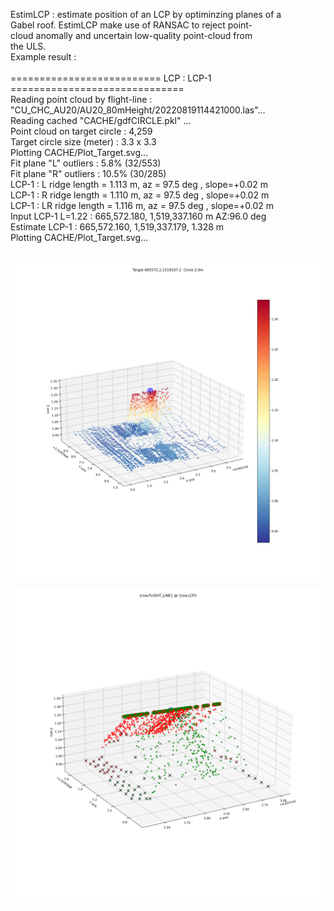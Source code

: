  EstimLCP : estimate position of an LCP by optiminzing planes of a <br/>
              Gabel roof. EstimLCP make use of RANSAC to reject point- <br/>
              cloud anomally and uncertain low-quality point-cloud from <br/>
              the ULS. <br/>
Example result : <br/>         
========================== LCP : LCP-1 ============================== <br/>
Reading point cloud by flight-line : "CU_CHC_AU20/AU20_80mHeight/20220819114421000.las"...  <br/>
Reading cached "CACHE/gdfCIRCLE.pkl" ... <br/>
Point cloud on target circle : 4,259  <br/>
Target circle size (meter) : 3.3 x 3.3  <br/>
Plotting CACHE/Plot_Target.svg... <br/>
Fit plane "L" outliers : 5.8% (32/553) <br/>
Fit plane "R" outliers : 10.5% (30/285) <br/>
LCP-1 : L  ridge length = 1.113 m,  az = 97.5 deg , slope=+0.02 m <br/>
LCP-1 : R  ridge length = 1.110 m,  az = 97.5 deg , slope=+0.02 m <br/>
LCP-1 : LR ridge length = 1.116 m,  az = 97.5 deg , slope=+0.02 m <br/>
Input LCP-1  L=1.22 : 665,572.180, 1,519,337.160 m  AZ:96.0 deg <br/>
Estimate LCP-1 :      665,572.160, 1,519,337.179, 1.328 m <br/>
Plotting CACHE/Plot_Target.svg... <br/>
 <br/>

![LCP Color by Height](https://github.com/phisan-chula/UAV_Research/blob/main/LidarTarget_LCP/Plot_Target_Hgt.svg)

![LCP fitted by two planes](https://github.com/phisan-chula/UAV_Research/blob/main/LidarTarget_LCP/Plot_Target_Fit.svg)
